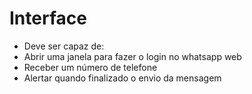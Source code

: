 # Interface
- Deve ser capaz de:
-   Abrir uma janela para fazer o login no whatsapp web
-   Receber um número de telefone
-   Alertar quando finalizado o envio da mensagem